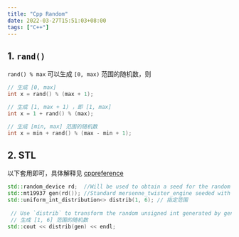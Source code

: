 ```yaml
---
title: "Cpp Random"
date: 2022-03-27T15:51:03+08:00
tags: ["C++"]
---
```


## 1. `rand()`

`rand() % max` 可以生成 `[0, max)` 范围的随机数，则

```C++
// 生成 [0, max]
int x = rand() % (max + 1);

// 生成 [1, max + 1) ，即 [1, max]
int x = 1 + rand() % (max);

// 生成 [min, max] 范围的随机数
int x = min + rand() % (max - min + 1);
```

## 2. STL

以下套用即可，具体解释见 [cppreference](https://en.cppreference.com/w/cpp/numeric/random/uniform_int_distribution)

```C++
std::random_device rd;  //Will be used to obtain a seed for the random number engine
std::mt19937 gen(rd()); //Standard mersenne_twister_engine seeded with rd()
std::uniform_int_distribution<> distrib(1, 6); // 指定范围
 
 // Use `distrib` to transform the random unsigned int generated by gen into an int in [1, 6]
 // 生成 [1, 6] 范围的随机数
std::cout << distrib(gen) << endl;
```
